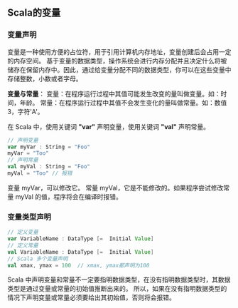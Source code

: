 ## Scala的变量

### 变量声明

变量是一种使用方便的占位符，用于引用计算机内存地址，变量创建后会占用一定的内存空间。
基于变量的数据类型，操作系统会进行内存分配并且决定什么将被储存在保留内存中。因此，通过给变量分配不同的数据类型，你可以在这些变量中存储整数，小数或者字母。

**变量与常量**：
变量：在程序运行过程中其值可能发生改变的量叫做变量。如：时间，年龄。
常量：在程序运行过程中其值不会发生变化的量叫做常量。如：数值 3，字符'A'。

在 Scala 中，使用关键词 **"var"** 声明变量，使用关键词 **"val"** 声明常量。

```scala
// 声明变量
var myVar : String = "Foo"
myVar = "Too"
// 声明常量
val myVal : String = "Foo"
myVal = "Too" // 报错
```

变量 myVar，可以修改它。
常量 myVal，它是不能修改的。如果程序尝试修改常量 myVal 的值，程序将会在编译时报错。

### 变量类型声明

```scala
// 定义变量
var VariableName : DataType [=  Initial Value]
// 定义常量
val VariableName : DataType [=  Initial Value]
// Scala 多个变量声明
val xmax, ymax = 100  // xmax, ymax都声明为100
```

Scala 中声明变量和常量不一定要指明数据类型，在没有指明数据类型时，其数据类型是通过变量或常量的初始值推断出来的。
所以，如果在没有指明数据类型的情况下声明变量或常量必须要给出其初始值，否则将会报错。